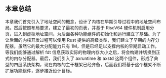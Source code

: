 ## 本章总结



本章我们首先引入了地址空间的概念，设计了内核在早期引导过程中的地址空间布局。然后按照布局要求，建立了最初的页表，并基于 RiscV64 硬件机制启用分页，进入到虚拟地址空间，为后面各种功能组件的初始化和运行建立了基础。为了让后面的内核开发过程可以使用 Rust 提供的高级类型，我们建立了早期的内存分配器，虽然它的最大分配能力只有 1M，但是已经足以支撑内核的早期启动工作。等我们能够通过解析 fdt 信息获取实际的物理内存大小之后，将会构建并切换到正式的内存分配器。最后，我们引入了 axruntime 和 axstd 这两个组件，形成了典型的四层系统架构，现在内核的主干框架已经齐备，后面我们将基于这个框架不断扩展功能组件，逐步接近设计目标。





<script src="https://utteranc.es/client.js"
        repo="OSLearning365/blog-issues"
        issue-term="pathname"
        theme="github-light"
        crossorigin="anonymous"
        async>
</script>
